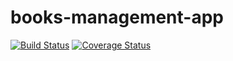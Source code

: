 # books-management-app

[![Build Status](https://travis-ci.org/swaibat/books-management-app.svg?branch=master)](https://travis-ci.org/swaibat/books-management-app)
[![Coverage Status](https://coveralls.io/repos/github/swaibat/books-management-app/badge.svg?branch=master)](https://coveralls.io/github/swaibat/books-management-app?branch=master)